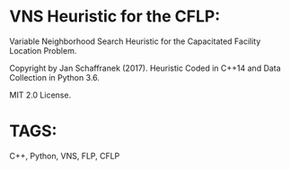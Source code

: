 # VNS Heuristic for the CFLP:

Variable Neighborhood Search Heuristic for the Capacitated Facility Location Problem.

Copyright by Jan Schaffranek (2017).
Heuristic Coded in C++14 and Data Collection in Python 3.6.

MIT 2.0 License.

# TAGS:
C++, Python, VNS, FLP, CFLP